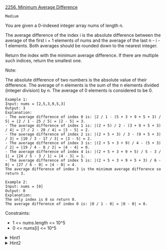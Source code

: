 [2256. Minimum Average Difference](https://leetcode.com/problems/minimum-average-difference/)

`Medium`

You are given a 0-indexed integer array nums of length n.

The average difference of the index i is the absolute difference between the average of the first i + 1 elements of nums and the average of the last n - i - 1 elements. Both averages should be rounded down to the nearest integer.

Return the index with the minimum average difference. If there are multiple such indices, return the smallest one.

Note:

The absolute difference of two numbers is the absolute value of their difference.
The average of n elements is the sum of the n elements divided (integer division) by n.
The average of 0 elements is considered to be 0.
 
```
Example 1:
Input: nums = [2,5,3,9,5,3]
Output: 3
Explanation:
- The average difference of index 0 is: |2 / 1 - (5 + 3 + 9 + 5 + 3) / 5| = |2 / 1 - 25 / 5| = |2 - 5| = 3.
- The average difference of index 1 is: |(2 + 5) / 2 - (3 + 9 + 5 + 3) / 4| = |7 / 2 - 20 / 4| = |3 - 5| = 2.
- The average difference of index 2 is: |(2 + 5 + 3) / 3 - (9 + 5 + 3) / 3| = |10 / 3 - 17 / 3| = |3 - 5| = 2.
- The average difference of index 3 is: |(2 + 5 + 3 + 9) / 4 - (5 + 3) / 2| = |19 / 4 - 8 / 2| = |4 - 4| = 0.
- The average difference of index 4 is: |(2 + 5 + 3 + 9 + 5) / 5 - 3 / 1| = |24 / 5 - 3 / 1| = |4 - 3| = 1.
- The average difference of index 5 is: |(2 + 5 + 3 + 9 + 5 + 3) / 6 - 0| = |27 / 6 - 0| = |4 - 0| = 4.
The average difference of index 3 is the minimum average difference so return 3.

Example 2:
Input: nums = [0]
Output: 0
Explanation:
The only index is 0 so return 0.
The average difference of index 0 is: |0 / 1 - 0| = |0 - 0| = 0.
```

Constraints:

- 1 <= nums.length <= 10^5
- 0 <= nums[i] <= 10^5

<details>
<summary>Hint1</summary>

How can we use precalculation to efficiently calculate the average difference at an index?
</details>

<details>
<summary>Hint2</summary>

Create a prefix and/or suffix sum array.
</details>
